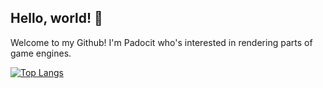 ## Hello, world! 👋

Welcome to my Github!
I'm Padocit who's interested in rendering parts of game engines.

[![Top Langs](https://github-readme-stats.vercel.app/api/top-langs/?username=padocit)](https://github.com/anuraghazra/github-readme-stats)

<!--
**padocit/padocit** is a ✨ _special_ ✨ repository because its `README.md` (this file) appears on your GitHub profile.

Here are some ideas to get you started:

- 🔭 I’m currently working on ...
- 🌱 I’m currently learning ...
- 👯 I’m looking to collaborate on ...
- 🤔 I’m looking for help with ...
- 💬 Ask me about ...
- 📫 How to reach me: ...
- 😄 Pronouns: ...
- ⚡ Fun fact: ...
-->

